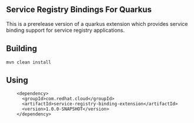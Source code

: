 ## Service Registry Bindings For Quarkus

This is a prerelease version of a quarkus extension which provides service binding support for service registry applications.

## Building

`mvn clean install`

## Using

```
    <dependency>
      <groupId>com.redhat.cloud</groupId>
      <artifactId>service-registry-binding-extension</artifactId>
      <version>1.0.0-SNAPSHOT</version>
    </dependency>
```
